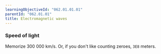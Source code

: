 ```yaml
---
learningObjectiveId: "062.01.01.01"
parentId: "062.01.01"
title: Electromagnetic waves
---
```


### Speed of light

Memorize 300 000 km/s. Or, if you don't like counting zeroes, `3E8` meters.
